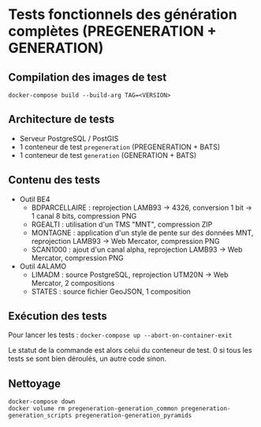 # Tests fonctionnels des génération complètes (PREGENERATION + GENERATION)

## Compilation des images de test

`docker-compose build --build-arg TAG=<VERSION>`


## Architecture de tests

* Serveur PostgreSQL / PostGIS
* 1 conteneur de test `pregeneration` (PREGENERATION + BATS)
* 1 conteneur de test `generation` (GENERATION + BATS)

## Contenu des tests

* Outil BE4
  * BDPARCELLAIRE : reprojection LAMB93 -> 4326, conversion 1 bit -> 1 canal 8 bits, compression PNG
  * RGEALTI : utilisation d'un TMS "MNT", compression ZIP
  * MONTAGNE : application d'un style de pente sur des données MNT, reprojection LAMB93 -> Web Mercator, compression PNG
  * SCAN1000 : ajout d'un canal alpha, reprojection LAMB93 -> Web Mercator, compression PNG
* Outil 4ALAMO
  * LIMADM : source PostgreSQL, reprojection UTM20N -> Web Mercator, 2 compositions
  * STATES : source fichier GeoJSON, 1 composition


## Exécution des tests

Pour lancer les tests : `docker-compose up --abort-on-container-exit`

Le statut de la commande est alors celui du conteneur de test. 0 si tous les tests se sont bien déroulés, un autre code sinon.

## Nettoyage

```
docker-compose down
docker volume rm pregeneration-generation_common pregeneration-generation_scripts pregeneration-generation_pyramids
```